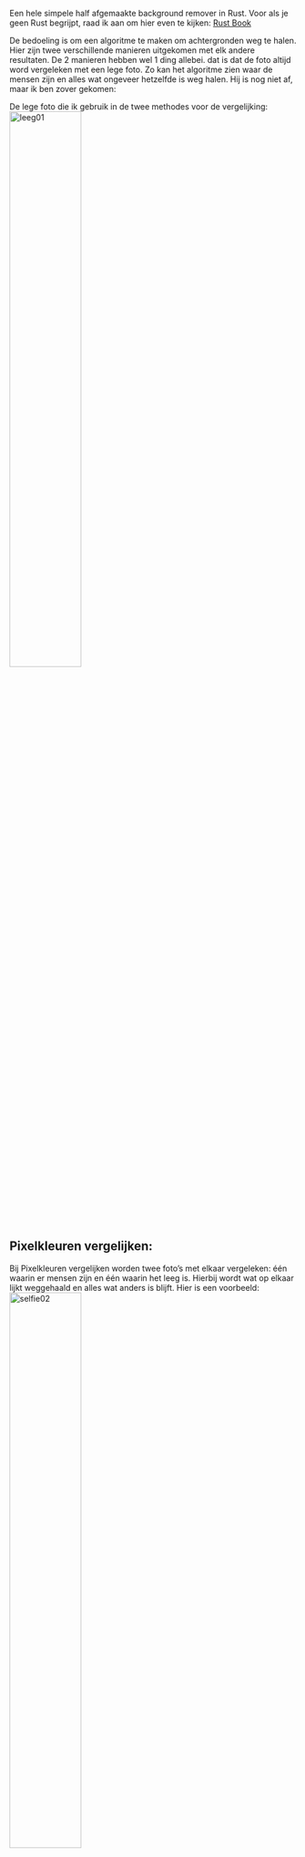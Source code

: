 Een hele simpele half afgemaakte background remover in Rust.
Voor als je geen Rust begrijpt, raad ik aan om hier even te kijken: [Rust Book](https://doc.rust-lang.org/book/)

De bedoeling is om een algoritme te maken om achtergronden weg te halen. Hier zijn twee verschillende manieren uitgekomen met elk andere resultaten. De 2 manieren hebben wel 1 ding allebei.
dat is dat de foto altijd word vergeleken met een lege foto. Zo kan het algoritme zien waar de mensen zijn en alles wat ongeveer hetzelfde is weg halen.
Hij is nog niet af, maar ik ben zover gekomen:

De lege foto die ik gebruik in de twee methodes voor de vergelijking:<br>
<img src="https://github.com/StevenSeagull1/background-remover/assets/87282545/62ce727d-7be8-4caf-b5cd-1421689f4a90" alt="leeg01" style="width: 50%; height: auto;">

## Pixelkleuren vergelijken:
Bij Pixelkleuren vergelijken worden twee foto’s met elkaar vergeleken: één waarin er mensen zijn en één waarin het leeg is. Hierbij wordt wat op elkaar lijkt weggehaald en alles wat anders is blijft. Hier is een voorbeeld:<br>
<img src="https://github.com/StevenSeagull1/background-remover/assets/87282545/697ca923-4000-4f1a-82dc-049290d022e0" alt="selfie02" style="width: 50%; height: auto;"> <img src="https://github.com/StevenSeagull1/background-remover/assets/87282545/9a55120a-9d0e-4438-869d-47e65fc6c47d" alt="poging3" style="width: 50%; height: auto;">

## Kleurverhouding vergelijken:
Bij verhouding gebeurt het net iets anders. Hier worden ook de foto's vergeleken, maar er wordt gekeken naar of de verhouding erg verandert. hier worden eerst de verschillen tussen de r, g en b apart gehaald. daarna worden de verschillen bij elkaar berekend en dan vervolgens gedeeld door 3 voor het gemmidelde. als dit gemmidelde te veel afwijkt van het origineel dan wordt de pixel weg gehaald. Op deze manier kun je ervoor zorgen dat als er een groot verschil is in belichting, er niks verandert aan het algoritme. Hier is een voorbeeld:<br>
<img src="https://github.com/StevenSeagull1/background-remover/assets/87282545/697ca923-4000-4f1a-82dc-049290d022e0" alt="selfie02" style="width: 50%; height: auto;"> <img src="https://github.com/StevenSeagull1/background-remover/assets/87282545/7f765461-654a-41ca-a979-0cc570ddc27b" alt="poging4" style="width: 50%; height: auto;">

TODO:
Het probleem met overlap is nu nog dat belichting een te grote impact heeft en voor problemen kan zorgen. Hiervoor is "verhouding" gemaakt. Het probleem hiermee is dat je dan het probleem krijgt dat hele lage waardes die donker zijn in de weg gaan zitten. Hiervoor zou nu nog een oplossing bedacht moeten worden. Een idee zou zijn om alle lage waardes te negeren.
